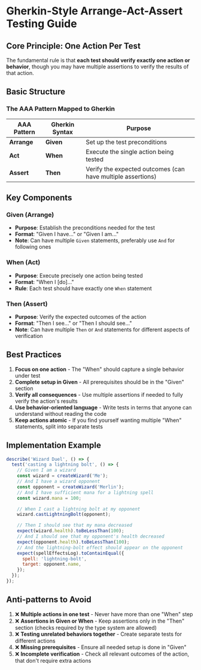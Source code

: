 # Gherkin-Style Arrange-Act-Assert Testing Guide

## Core Principle: One Action Per Test

The fundamental rule is that **each test should verify exactly one action or behavior**, though you may have multiple assertions to verify the results of that action.

## Basic Structure

### The AAA Pattern Mapped to Gherkin

| AAA Pattern | Gherkin Syntax | Purpose                                                     |
| ----------- | -------------- | ----------------------------------------------------------- |
| **Arrange** | **Given**      | Set up the test preconditions                               |
| **Act**     | **When**       | Execute the single action being tested                      |
| **Assert**  | **Then**       | Verify the expected outcomes (can have multiple assertions) |

## Key Components

### Given (Arrange)

- **Purpose**: Establish the preconditions needed for the test
- **Format**: "Given I have..." or "Given I am..."
- **Note**: Can have multiple `Given` statements, preferably use `And` for following ones

### When (Act)

- **Purpose**: Execute precisely one action being tested
- **Format**: "When I [do]..."
- **Rule**: Each test should have exactly one `When` statement

### Then (Assert)

- **Purpose**: Verify the expected outcomes of the action
- **Format**: "Then I see..." or "Then I should see..."
- **Note**: Can have multiple `Then` or `And` statements for different aspects of verification

## Best Practices

1. **Focus on one action** - The "When" should capture a single behavior under test
2. **Complete setup in Given** - All prerequisites should be in the "Given" section
3. **Verify all consequences** - Use multiple assertions if needed to fully verify the action's results
4. **Use behavior-oriented language** - Write tests in terms that anyone can understand without reading the code
5. **Keep actions atomic** - If you find yourself wanting multiple "When" statements, split into separate tests

## Implementation Example

```javascript
describe('Wizard Duel', () => {
  test('casting a lightning bolt', () => {
    // Given I am a wizard
    const wizard = createWizard('Me');
    // And I have a wizard opponent
    const opponent = createWizard('Merlin');
    // And I have sufficient mana for a lightning spell
    const wizard.mana = 100;

    // When I cast a lightning bolt at my opponent
    wizard.castLightningBolt(opponent);

    // Then I should see that my mana decreased
    expect(wizard.health).toBeLessThan(100);
    // And I should see that my opponent's health decreased
    expect(opponent.health).toBeLessThan(100);
    // And the lightning-bolt effect should appear on the opponent
    expect(spellEffectsLog).toContainEqual({
      spell: 'lightning-bolt',
      target: opponent.name,
    });
  });
});
```

## Anti-patterns to Avoid

1. ❌ **Multiple actions in one test** - Never have more than one "When" step
2. ❌ **Assertions in Given or When** - Keep assertions only in the "Then" section (checks required by the type system are allowed)
3. ❌ **Testing unrelated behaviors together** - Create separate tests for different actions
4. ❌ **Missing prerequisites** - Ensure all needed setup is done in "Given"
5. ❌ **Incomplete verification** - Check all relevant outcomes of the action, that don't require extra actions
